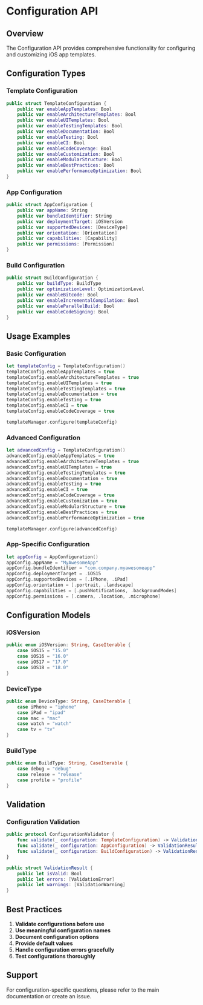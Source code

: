 # Configuration API

## Overview

The Configuration API provides comprehensive functionality for configuring and customizing iOS app templates.

## Configuration Types

### Template Configuration

```swift
public struct TemplateConfiguration {
    public var enableAppTemplates: Bool
    public var enableArchitectureTemplates: Bool
    public var enableUITemplates: Bool
    public var enableTestingTemplates: Bool
    public var enableDocumentation: Bool
    public var enableTesting: Bool
    public var enableCI: Bool
    public var enableCodeCoverage: Bool
    public var enableCustomization: Bool
    public var enableModularStructure: Bool
    public var enableBestPractices: Bool
    public var enablePerformanceOptimization: Bool
}
```

### App Configuration

```swift
public struct AppConfiguration {
    public var appName: String
    public var bundleIdentifier: String
    public var deploymentTarget: iOSVersion
    public var supportedDevices: [DeviceType]
    public var orientation: [Orientation]
    public var capabilities: [Capability]
    public var permissions: [Permission]
}
```

### Build Configuration

```swift
public struct BuildConfiguration {
    public var buildType: BuildType
    public var optimizationLevel: OptimizationLevel
    public var enableBitcode: Bool
    public var enableIncrementalCompilation: Bool
    public var enableParallelBuild: Bool
    public var enableCodeSigning: Bool
}
```

## Usage Examples

### Basic Configuration

```swift
let templateConfig = TemplateConfiguration()
templateConfig.enableAppTemplates = true
templateConfig.enableArchitectureTemplates = true
templateConfig.enableUITemplates = true
templateConfig.enableTestingTemplates = true
templateConfig.enableDocumentation = true
templateConfig.enableTesting = true
templateConfig.enableCI = true
templateConfig.enableCodeCoverage = true

templateManager.configure(templateConfig)
```

### Advanced Configuration

```swift
let advancedConfig = TemplateConfiguration()
advancedConfig.enableAppTemplates = true
advancedConfig.enableArchitectureTemplates = true
advancedConfig.enableUITemplates = true
advancedConfig.enableTestingTemplates = true
advancedConfig.enableDocumentation = true
advancedConfig.enableTesting = true
advancedConfig.enableCI = true
advancedConfig.enableCodeCoverage = true
advancedConfig.enableCustomization = true
advancedConfig.enableModularStructure = true
advancedConfig.enableBestPractices = true
advancedConfig.enablePerformanceOptimization = true

templateManager.configure(advancedConfig)
```

### App-Specific Configuration

```swift
let appConfig = AppConfiguration()
appConfig.appName = "MyAwesomeApp"
appConfig.bundleIdentifier = "com.company.myawesomeapp"
appConfig.deploymentTarget = .iOS15
appConfig.supportedDevices = [.iPhone, .iPad]
appConfig.orientation = [.portrait, .landscape]
appConfig.capabilities = [.pushNotifications, .backgroundModes]
appConfig.permissions = [.camera, .location, .microphone]
```

## Configuration Models

### iOSVersion

```swift
public enum iOSVersion: String, CaseIterable {
    case iOS15 = "15.0"
    case iOS16 = "16.0"
    case iOS17 = "17.0"
    case iOS18 = "18.0"
}
```

### DeviceType

```swift
public enum DeviceType: String, CaseIterable {
    case iPhone = "iphone"
    case iPad = "ipad"
    case mac = "mac"
    case watch = "watch"
    case tv = "tv"
}
```

### BuildType

```swift
public enum BuildType: String, CaseIterable {
    case debug = "debug"
    case release = "release"
    case profile = "profile"
}
```

## Validation

### Configuration Validation

```swift
public protocol ConfigurationValidator {
    func validate(_ configuration: TemplateConfiguration) -> ValidationResult
    func validate(_ configuration: AppConfiguration) -> ValidationResult
    func validate(_ configuration: BuildConfiguration) -> ValidationResult
}

public struct ValidationResult {
    public let isValid: Bool
    public let errors: [ValidationError]
    public let warnings: [ValidationWarning]
}
```

## Best Practices

1. **Validate configurations before use**
2. **Use meaningful configuration names**
3. **Document configuration options**
4. **Provide default values**
5. **Handle configuration errors gracefully**
6. **Test configurations thoroughly**

## Support

For configuration-specific questions, please refer to the main documentation or create an issue.
